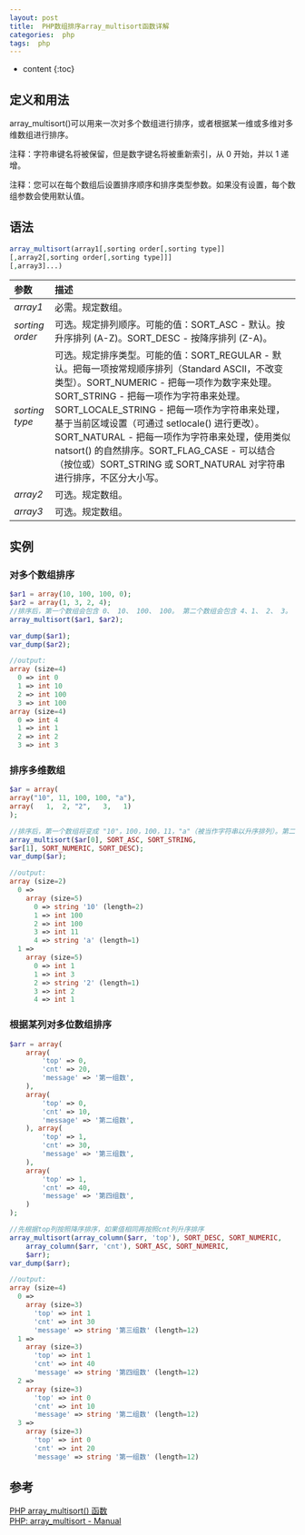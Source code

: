 ```yaml
---
layout: post
title:  PHP数组排序array_multisort函数详解
categories:  php
tags:  php
---
```


* content
{:toc}

## 定义和用法  
array_multisort()可以用来一次对多个数组进行排序，或者根据某一维或多维对多维数组进行排序。 

注释：字符串键名将被保留，但是数字键名将被重新索引，从 0 开始，并以 1 递增。

注释：您可以在每个数组后设置排序顺序和排序类型参数。如果没有设置，每个数组参数会使用默认值。


## 语法  
```php
array_multisort(array1[,sorting order[,sorting type]]
[,array2[,sorting order[,sorting type]]]
[,array3]...)
```





| 参数              | 描述                                       |
| :-------------- | :--------------------------------------- |
| *array1*        | 必需。规定数组。                                 |
| *sorting order* | 可选。规定排列顺序。可能的值：SORT_ASC - 默认。按升序排列 (A-Z)。SORT_DESC - 按降序排列 (Z-A)。 |
| *sorting type*  | 可选。规定排序类型。可能的值：SORT_REGULAR - 默认。把每一项按常规顺序排列（Standard ASCII，不改变类型）。SORT_NUMERIC - 把每一项作为数字来处理。SORT_STRING - 把每一项作为字符串来处理。SORT_LOCALE_STRING - 把每一项作为字符串来处理，基于当前区域设置（可通过 setlocale() 进行更改）。SORT_NATURAL - 把每一项作为字符串来处理，使用类似 natsort() 的自然排序。SORT_FLAG_CASE - 可以结合（按位或）SORT_STRING 或 SORT_NATURAL 对字符串进行排序，不区分大小写。 |
| *array2*        | 可选。规定数组。                                 |
| *array3*        | 可选。规定数组。                                 |

## 实例  
### 对多个数组排序  
```php
$ar1 = array(10, 100, 100, 0);
$ar2 = array(1, 3, 2, 4);
//排序后，第一个数组会包含 0、 10、 100、 100。 第二个数组会包含 4、1、 2、 3。 第二个数组里的项目对应第一个数组后也进行了排序（100 和 100）。
array_multisort($ar1, $ar2);

var_dump($ar1);
var_dump($ar2);

//output:
array (size=4)
  0 => int 0
  1 => int 10
  2 => int 100
  3 => int 100
array (size=4)
  0 => int 4
  1 => int 1
  2 => int 2
  3 => int 3
```
### 排序多维数组  
```php
$ar = array(
array("10", 11, 100, 100, "a"),
array(   1,  2, "2",   3,   1)
);

//排序后，第一个数组将变成 "10"，100，100，11，"a"（被当作字符串以升序排列）。第二个数组将包含 1, 3, "2", 2, 1（被当作数字以降序排列）。
array_multisort($ar[0], SORT_ASC, SORT_STRING,
$ar[1], SORT_NUMERIC, SORT_DESC);
var_dump($ar);

//output:
array (size=2)
  0 =>
    array (size=5)
      0 => string '10' (length=2)
      1 => int 100
      2 => int 100
      3 => int 11
      4 => string 'a' (length=1)
  1 =>
    array (size=5)
      0 => int 1
      1 => int 3
      2 => string '2' (length=1)
      3 => int 2
      4 => int 1
```

### 根据某列对多位数组排序  
```php
$arr = array(
    array(
        'top' => 0,
        'cnt' => 20,
        'message' => '第一组数',
    ),
    array(
        'top' => 0,
        'cnt' => 10,
        'message' => '第二组数',
    ), array(
        'top' => 1,
        'cnt' => 30,
        'message' => '第三组数',
    ),
    array(
        'top' => 1,
        'cnt' => 40,
        'message' => '第四组数',
    )
);

//先根据top列按照降序排序，如果值相同再按照cnt列升序排序
array_multisort(array_column($arr, 'top'), SORT_DESC, SORT_NUMERIC,
    array_column($arr, 'cnt'), SORT_ASC, SORT_NUMERIC,
    $arr);
var_dump($arr);

//output:
array (size=4)
  0 =>
    array (size=3)
      'top' => int 1
      'cnt' => int 30
      'message' => string '第三组数' (length=12)
  1 =>
    array (size=3)
      'top' => int 1
      'cnt' => int 40
      'message' => string '第四组数' (length=12)
  2 =>
    array (size=3)
      'top' => int 0
      'cnt' => int 10
      'message' => string '第二组数' (length=12)
  3 =>
    array (size=3)
      'top' => int 0
      'cnt' => int 20
      'message' => string '第一组数' (length=12)
```

## 参考  
[PHP array_multisort() 函数](http://www.w3school.com.cn/php/func_array_multisort.asp)  
[PHP: array_multisort - Manual](http://php.net/manual/zh/function.array-multisort.php)  
